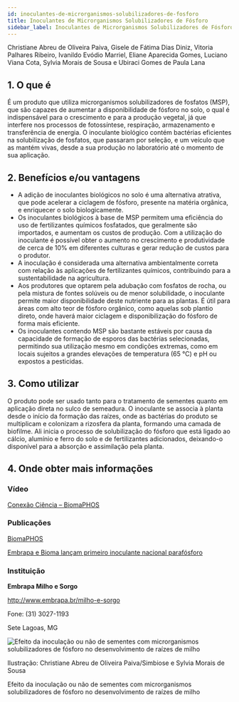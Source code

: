 ```yaml
---
id: inoculantes-de-microrganismos-solubilizadores-de-fosforo
title: Inoculantes de Microrganismos Solubilizadores de Fósforo
sidebar_label: Inoculantes de Microrganismos Solubilizadores de Fósforo
---
```


<div className="center-textArticle">Christiane Abreu de Oliveira Paiva, Gisele de Fátima Dias Diniz, Vitoria Palhares Ribeiro, Ivanildo Evódio Marriel, Eliane Aparecida Gomes, Luciano Viana Cota, Sylvia Morais de Sousa e Ubiraci Gomes de Paula Lana</div>

## **1. O que é**

É um produto que utiliza microrganismos solubilizadores de
fosfatos (MSP), que são capazes de aumentar a disponibilidade
de fósforo no solo, o qual é indispensável para o crescimento e
para a produção vegetal, já que interfere nos processos de
fotossíntese, respiração, armazenamento e transferência de
energia. O inoculante biológico contém bactérias eficientes na
solubilização de fosfatos, que passaram por seleção, e um
veículo que as mantém vivas, desde a sua produção no
laboratório até o momento de sua aplicação.

## **2. Benefícios e/ou vantagens**

- A adição de inoculantes biológicos no solo é uma alternativa
  atrativa, que pode acelerar a ciclagem de fósforo, presente na
  matéria orgânica, e enriquecer o solo biologicamente.
- Os inoculantes biológicos à base de MSP permitem uma
  eficiência do uso de fertilizantes químicos fosfatados, que
  geralmente são importados, e aumentam os custos de
  produção. Com a utilização do inoculante é possível obter o
  aumento no crescimento e produtividade de cerca de 10% em
  diferentes culturas e gerar redução de custos para o produtor.
- A inoculação é considerada uma alternativa ambientalmente
  correta com relação às aplicações de fertilizantes químicos,
  contribuindo para a sustentabilidade na agricultura.
- Aos produtores que optarem pela adubação com fosfatos de
  rocha, ou pela mistura de fontes solúveis ou de menor
  solubilidade, o inoculante permite maior disponibilidade deste
  nutriente para as plantas. É útil para áreas com alto teor de
  fósforo orgânico, como aquelas sob plantio direto, onde
  haverá maior ciclagem e disponibilização do fósforo de forma
  mais eficiente.
- Os inoculantes contendo MSP são bastante estáveis por
  causa da capacidade de formação de esporos das bactérias
  selecionadas, permitindo sua utilização mesmo em
  condições extremas, como em locais sujeitos a grandes
  elevações de temperatura (65 °C) e pH ou expostos a
  pesticidas.

## **3. Como utilizar**

O produto pode ser usado tanto para o tratamento de sementes
quanto em aplicação direta no sulco de semeadura. O inoculante
se associa à planta desde o início da formação das raízes, onde
as bactérias do produto se multiplicam e colonizam a rizosfera da
planta, formando uma camada de biofilme. Ali inicia o processo
de solubilização do fósforo que está ligado ao cálcio, alumínio e
ferro do solo e de fertilizantes adicionados, deixando-o disponível
para a absorção e assimilação pela planta.

## **4. Onde obter mais informações**

### Vídeo

[Conexão Ciência – BiomaPHOS](https://bit.ly/2QQ2anG)

### Publicações

[BiomaPHOS](https://bit.ly/34GaqLa)

[Embrapa e Bioma lançam primeiro inoculante nacional parafósforo](https://bit.ly/2R0eB0o)

### Instituição

**Embrapa Milho e Sorgo**

http://www.embrapa.br/milho-e-sorgo

Fone: (31) 3027-1193

Sete Lagoas, MG

![Efeito da inoculação ou não de sementes com microrganismos solubilizadores de fósforo no desenvolvimento de raízes de milho](/img/docs/36_inoculantes/FOTO_01.jpg)

Ilustração: Christiane Abreu de Oliveira Paiva/Simbiose e Sylvia Morais de Sousa

<div class="center-textImage">
Efeito da inoculação ou não de sementes com microrganismos solubilizadores de fósforo no desenvolvimento de raízes de milho
</div>
